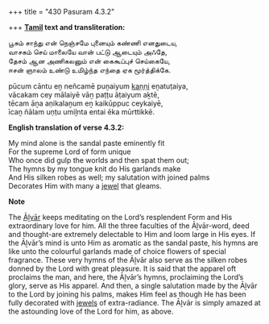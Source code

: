 +++
title = "430 Pasuram 4.3.2"

+++
**[Tamil](/definition/tamil#history "show Tamil definitions") text and transliteration:**

பூசும் சாந்து என் நெஞ்சமே புனையும் கண்ணி எனதுடைய,  
வாசகம் செய் மாலையே வான் பட்டு ஆடையும் அஃதே,  
தேசம் ஆன அணிகலனும் என் கைகூப்புச் செய்கையே,  
ஈசன் ஞாலம் உண்டு உமிழ்ந்த எந்தை ஏக மூர்த்திக்கே.

pūcum cāntu eṉ neñcamē puṉaiyum [kaṇṇi](/definition/kanni#history "show kaṇṇi definitions") eṉatuṭaiya,  
vācakam cey mālaiyē vāṉ paṭṭu āṭaiyum aḵtē,  
tēcam āṉa aṇikalaṉum eṉ kaikūppuc ceykaiyē,  
īcaṉ ñālam uṇṭu umiḻnta entai ēka mūrttikkē.

**English translation of verse 4.3.2:**

My mind alone is the sandal paste eminently fit  
For the supreme Lord of form unique  
Who once did gulp the worlds and then spat them out;  
The hymns by my tongue knit do His garlands make  
And His silken robes as well; my salutation with joined palms  
Decorates Him with many a [jewel](/definition/jewel#history "show jewel definitions") that gleams.

**Note**

The [Āḻvār](/definition/aḻvar#vaishnavism "show Āḻvār definitions") keeps meditating on the Lord’s resplendent Form and His extraordinary love for him. All the three faculties of the Āḻvār-word, deed and thought-are extremely delectable to Him and loom large in His eyes. If the Āḻvār’s mind is unto Him as aromatic as the sandal paste, his hymns are like unto the colourful garlands made of choice flowers of special fragrance. These very hymns of the Āḻvār also serve as the silken robes donned by the Lord with great pleasure. It is said that the apparel oft proclaims the man, and here, the Āḻvār’s hymns, proclaiming the Lord’s glory, serve as His apparel. And then, a single salutation made by the Āḻvār to the Lord by joining his palms, makes Him feel as though He has been fully decorated with [jewels](/definition/jewel#history "show jewels definitions") of extra-radiance. The Āḻvār is simply amazed at the astounding love of the Lord for him, as above.


